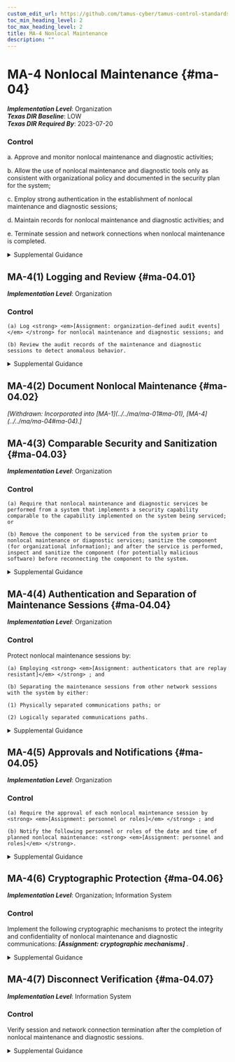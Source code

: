 ```yaml
---
custom_edit_url: https://github.com/tamus-cyber/tamus-control-standards/tree/main/content/tamus.edu/TAMUS_profile.xml
toc_min_heading_level: 2
toc_max_heading_level: 2
title: MA-4 Nonlocal Maintenance
description: ""
---
```


# MA-4 Nonlocal Maintenance {#ma-04}

_**Implementation Level**_: Organization\
_**Texas DIR Baseline**_: LOW\
_**Texas DIR Required By**_: 2023-07-20

### Control

a. Approve and monitor nonlocal maintenance and diagnostic activities;

b. Allow the use of nonlocal maintenance and diagnostic tools only as consistent with organizational policy and documented in the security plan for the system;

c. Employ strong authentication in the establishment of nonlocal maintenance and diagnostic sessions;

d. Maintain records for nonlocal maintenance and diagnostic activities; and

e. Terminate session and network connections when nonlocal maintenance is completed.

<details>
  <summary>Supplemental Guidance</summary>

Nonlocal maintenance and diagnostic activities are conducted by individuals who communicate through either an external or internal network. Local maintenance and diagnostic activities are carried out by individuals who are physically present at the system location and not communicating across a network connection. Authentication techniques used to establish nonlocal maintenance and diagnostic sessions reflect the network access requirements in <a xmlns="http://csrc.nist.gov/ns/oscal/1.0" href="#ia-2">IA-2</a> . Strong authentication requires authenticators that are resistant to replay attacks and employ multi-factor authentication. Strong authenticators include PKI where certificates are stored on a token protected by a password, passphrase, or biometric. Enforcing requirements in <a xmlns="http://csrc.nist.gov/ns/oscal/1.0" href="#ma-4">MA-4</a> is accomplished, in part, by other controls. <a xmlns="http://csrc.nist.gov/ns/oscal/1.0" href="#e59c5a7c-8b1f-49ca-8de0-6ee0882180ce">SP 800-63B</a> provides additional guidance on strong authentication and authenticators.

</details>

## MA-4(1) Logging and Review {#ma-04.01}

_**Implementation Level**_: Organization

### Control

    (a) Log <strong> <em>[Assignment: organization-defined audit events]</em> </strong> for nonlocal maintenance and diagnostic sessions; and

    (b) Review the audit records of the maintenance and diagnostic sessions to detect anomalous behavior.

<details>
  <summary>Supplemental Guidance</summary>

Audit logging for nonlocal maintenance is enforced by <a xmlns="http://csrc.nist.gov/ns/oscal/1.0" href="#au-2">AU-2</a> . Audit events are defined in <a xmlns="http://csrc.nist.gov/ns/oscal/1.0" href="#au-2_smt.a">AU-2a</a>.

</details>

## MA-4(2) Document Nonlocal Maintenance {#ma-04.02}


<prop xmlns="http://csrc.nist.gov/ns/oscal/1.0" name="status" value="withdrawn">
               <em>[Withdrawn: Incorporated into [MA-1](../../ma/ma-01#ma-01), [MA-4](../../ma/ma-04#ma-04).]</em>
            </prop>
            

## MA-4(3) Comparable Security and Sanitization {#ma-04.03}

_**Implementation Level**_: Organization

### Control

    (a) Require that nonlocal maintenance and diagnostic services be performed from a system that implements a security capability comparable to the capability implemented on the system being serviced; or

    (b) Remove the component to be serviced from the system prior to nonlocal maintenance or diagnostic services; sanitize the component (for organizational information); and after the service is performed, inspect and sanitize the component (for potentially malicious software) before reconnecting the component to the system.

<details>
  <summary>Supplemental Guidance</summary>

Comparable security capability on systems, diagnostic tools, and equipment providing maintenance services implies that the implemented controls on those systems, tools, and equipment are at least as comprehensive as the controls on the system being serviced.

</details>

## MA-4(4) Authentication and Separation of Maintenance Sessions {#ma-04.04}

_**Implementation Level**_: Organization

### Control

Protect nonlocal maintenance sessions by:

    (a) Employing <strong> <em>[Assignment: authenticators that are replay resistant]</em> </strong> ; and

    (b) Separating the maintenance sessions from other network sessions with the system by either:

    (1) Physically separated communications paths; or

    (2) Logically separated communications paths.

<details>
  <summary>Supplemental Guidance</summary>

Communications paths can be logically separated using encryption.

</details>

## MA-4(5) Approvals and Notifications {#ma-04.05}

_**Implementation Level**_: Organization

### Control

    (a) Require the approval of each nonlocal maintenance session by <strong> <em>[Assignment: personnel or roles]</em> </strong> ; and

    (b) Notify the following personnel or roles of the date and time of planned nonlocal maintenance: <strong> <em>[Assignment: personnel and roles]</em> </strong>.

<details>
  <summary>Supplemental Guidance</summary>

Notification may be performed by maintenance personnel. Approval of nonlocal maintenance is accomplished by personnel with sufficient information security and system knowledge to determine the appropriateness of the proposed maintenance.

</details>

## MA-4(6) Cryptographic Protection {#ma-04.06}

_**Implementation Level**_: Organization; Information System

### Control

Implement the following cryptographic mechanisms to protect the integrity and confidentiality of nonlocal maintenance and diagnostic communications: <strong> <em>[Assignment: cryptographic mechanisms]</em> </strong>.

<details>
  <summary>Supplemental Guidance</summary>

Failure to protect nonlocal maintenance and diagnostic communications can result in unauthorized individuals gaining access to organizational information. Unauthorized access during remote maintenance sessions can result in a variety of hostile actions, including malicious code insertion, unauthorized changes to system parameters, and exfiltration of organizational information. Such actions can result in the loss or degradation of mission or business capabilities.

</details>

## MA-4(7) Disconnect Verification {#ma-04.07}

_**Implementation Level**_: Information System

### Control

Verify session and network connection termination after the completion of nonlocal maintenance and diagnostic sessions.

<details>
  <summary>Supplemental Guidance</summary>

Verifying the termination of a connection once maintenance is completed ensures that connections established during nonlocal maintenance and diagnostic sessions have been terminated and are no longer available for use.

</details>

